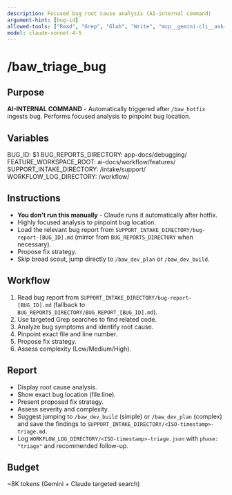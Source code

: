 ```yaml
---
description: Focused bug root cause analysis (AI-internal command)
argument-hint: [bug-id]
allowed-tools: ["Read", "Grep", "Glob", "Write", "mcp__gemini-cli__ask-gemini"]
model: claude-sonnet-4-5
---
```


# /baw_triage_bug

## Purpose
**AI-INTERNAL COMMAND** - Automatically triggered after `/baw_hotfix` ingests bug. Performs focused analysis to pinpoint bug location.

## Variables
BUG_ID: $1
BUG_REPORTS_DIRECTORY: app-docs/debugging/
FEATURE_WORKSPACE_ROOT: ai-docs/workflow/features/
SUPPORT_INTAKE_DIRECTORY: <feature-workspace>/intake/support/
WORKFLOW_LOG_DIRECTORY: <feature-workspace>/workflow/

## Instructions
- **You don't run this manually** - Claude runs it automatically after hotfix.
- Highly focused analysis to pinpoint bug location.
- Load the relevant bug report from `SUPPORT_INTAKE_DIRECTORY/bug-report-[BUG_ID].md` (mirror from `BUG_REPORTS_DIRECTORY` when necessary).
- Propose fix strategy.
- Skip broad scout, jump directly to `/baw_dev_plan` or `/baw_dev_build`.

## Workflow
1. Read bug report from `SUPPORT_INTAKE_DIRECTORY/bug-report-[BUG_ID].md` (fallback to `BUG_REPORTS_DIRECTORY/BUG_REPORT_[BUG_ID].md`).
2. Use targeted Grep searches to find related code.
3. Analyze bug symptoms and identify root cause.
4. Pinpoint exact file and line number.
5. Propose fix strategy.
6. Assess complexity (Low/Medium/High).

## Report
- Display root cause analysis.
- Show exact bug location (file:line).
- Present proposed fix strategy.
- Assess severity and complexity.
- Suggest jumping to `/baw_dev_build` (simple) or `/baw_dev_plan` (complex) and save the findings to `SUPPORT_INTAKE_DIRECTORY/<ISO-timestamp>-triage.md`.
- Log `WORKFLOW_LOG_DIRECTORY/<ISO-timestamp>-triage.json` with `phase: "triage"` and recommended follow-up.

## Budget
~8K tokens (Gemini + Claude targeted search)

